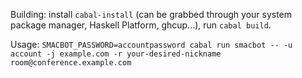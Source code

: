 Building: install `cabal-install` (can be grabbed through your system package manager, Haskell Platform, ghcup...), run `cabal build`.

Usage: `SMACBOT_PASSWORD=accountpassword cabal run smacbot -- -u account -j example.com -r your-desired-nickname room@conference.example.com`
